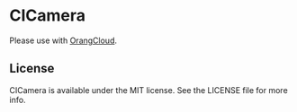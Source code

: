 # CICamera
Please use with [OrangCloud](https://orang.cloud/).



## License

CICamera is available under the MIT license. See the LICENSE file for more info.
